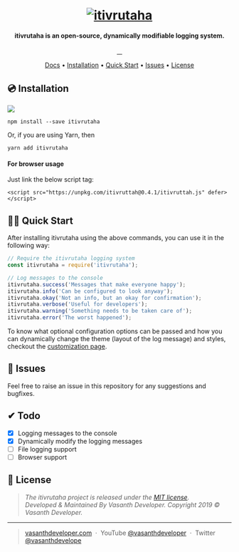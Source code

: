 <h1 align="center">
    <br>
    <a href="#">
        <img src="https://raw.githubusercontent.com/vasanthdeveloper/itivrutaha/media/PNG/Hero%20Image.png"
            alt="itivrutaha">
    </a>
</h1>
<h4 align="center">itivrutaha is an open-source, dynamically modifiable logging system.</h4>
<p align="center">
    <a href="#">
        <img src="https://img.shields.io/npm/v/itivruttah.svg?style=flat-square" alt="">
    </a>
    <a href="#">
        <img src="https://img.shields.io/npm/dm/itivruttah.svg?style=flat-square" alt="">
    </a>
    <a href="#">
        <img src="https://img.shields.io/github/issues/vasanthdeveloper/itivrutaha.svg?style=flat-square" alt="">
    </a>
    <a href="#">
        <img src="https://img.shields.io/github/last-commit/vasanthdeveloper/itivrutaha.svg?style=flat-square"
            alt="">
    </a>
</p>
<p align="center">
    <a href="#">Docs</a> •
    <a href="#-installation">Installation</a> •
    <a href="#-quick-start">Quick Start</a> •
    <a href="#-issues">Issues</a> •
    <a href="LICENSE.md">License</a>
</p>

## 💿 Installation
![](https://nodei.co/npm/itivruttah.png?downloads=true&downloadRank=true&stars=true)
```
npm install --save itivrutaha
```
Or, if you are using Yarn, then
```
yarn add itivrutaha
```

#### For browser usage
Just link the below script tag:
```
<script src="https://unpkg.com/itivruttah@0.4.1/itivruttah.js" defer></script>
```

## 🚴‍♂️ Quick Start
After installing itivrutaha using the above commands, you can use it in the following way:

```javascript
// Require the itivrutaha logging system
const itivrutaha = require('itivrutaha');

// Log messages to the console
itivrutaha.success('Messages that make everyone happy');
itivrutaha.info('Can be configured to look anyway');
itivrutaha.okay('Not an info, but an okay for confirmation');
itivrutaha.verbose('Useful for developers');
itivrutaha.warning('Something needs to be taken care of');
itivrutaha.error('The worst happened');
```
To know what optional configuration options can be passed and how you can dynamically change the theme (layout of the log message) and styles, checkout the [customization page](#).

## 🐛 Issues
Feel free to raise an issue in this repository for any suggestions and bugfixes.

## ✔ Todo

- [x] Logging messages to the console
- [x] Dynamically modify the logging messages
- [ ] File logging support
- [ ] Browser support

## 📰 License
> _The itivrutaha project is released under the [MIT license](LICENSE.md). <br> Developed &amp; Maintained By Vasanth Developer. Copyright 2019 © Vasanth Developer._
<hr>

> [vasanthdeveloper.com](https://vasanthdeveloper.com) &nbsp;&middot;&nbsp;
> YouTube [@vasanthdeveloper](https://youtube.com/vasanthdeveloper?sub_confirmation=1) &nbsp;&middot;&nbsp;
> Twitter [@vasanthdevelope](https://twitter.com/vasanthdevelope)